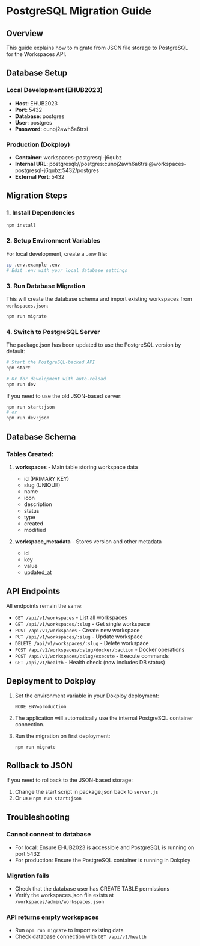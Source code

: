 # PostgreSQL Migration Guide

## Overview
This guide explains how to migrate from JSON file storage to PostgreSQL for the Workspaces API.

## Database Setup

### Local Development (EHUB2023)
- **Host**: EHUB2023
- **Port**: 5432
- **Database**: postgres
- **User**: postgres
- **Password**: cunoj2awh6a6trsi

### Production (Dokploy)
- **Container**: workspaces-postgresql-j6qubz
- **Internal URL**: postgresql://postgres:cunoj2awh6a6trsi@workspaces-postgresql-j6qubz:5432/postgres
- **External Port**: 5432

## Migration Steps

### 1. Install Dependencies
```bash
npm install
```

### 2. Setup Environment Variables
For local development, create a `.env` file:
```bash
cp .env.example .env
# Edit .env with your local database settings
```

### 3. Run Database Migration
This will create the database schema and import existing workspaces from `workspaces.json`:
```bash
npm run migrate
```

### 4. Switch to PostgreSQL Server
The package.json has been updated to use the PostgreSQL version by default:
```bash
# Start the PostgreSQL-backed API
npm start

# Or for development with auto-reload
npm run dev
```

If you need to use the old JSON-based server:
```bash
npm run start:json
# or
npm run dev:json
```

## Database Schema

### Tables Created:
1. **workspaces** - Main table storing workspace data
   - id (PRIMARY KEY)
   - slug (UNIQUE)
   - name
   - icon
   - description
   - status
   - type
   - created
   - modified

2. **workspace_metadata** - Stores version and other metadata
   - id
   - key
   - value
   - updated_at

## API Endpoints
All endpoints remain the same:
- `GET /api/v1/workspaces` - List all workspaces
- `GET /api/v1/workspaces/:slug` - Get single workspace
- `POST /api/v1/workspaces` - Create new workspace
- `PUT /api/v1/workspaces/:slug` - Update workspace
- `DELETE /api/v1/workspaces/:slug` - Delete workspace
- `POST /api/v1/workspaces/:slug/docker/:action` - Docker operations
- `POST /api/v1/workspaces/:slug/execute` - Execute commands
- `GET /api/v1/health` - Health check (now includes DB status)

## Deployment to Dokploy

1. Set the environment variable in your Dokploy deployment:
   ```
   NODE_ENV=production
   ```

2. The application will automatically use the internal PostgreSQL container connection.

3. Run the migration on first deployment:
   ```bash
   npm run migrate
   ```

## Rollback to JSON
If you need to rollback to the JSON-based storage:
1. Change the start script in package.json back to `server.js`
2. Or use `npm run start:json`

## Troubleshooting

### Cannot connect to database
- For local: Ensure EHUB2023 is accessible and PostgreSQL is running on port 5432
- For production: Ensure the PostgreSQL container is running in Dokploy

### Migration fails
- Check that the database user has CREATE TABLE permissions
- Verify the workspaces.json file exists at `/workspaces/admin/workspaces.json`

### API returns empty workspaces
- Run `npm run migrate` to import existing data
- Check database connection with `GET /api/v1/health`